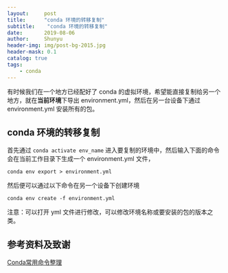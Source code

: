 ```yaml
---
layout:     post
title:      "conda 环境的转移复制"
subtitle:    "conda 环境的转移复制"
date:       2019-08-06
author:     Shunyu
header-img: img/post-bg-2015.jpg
header-mask: 0.1
catalog: true
tags:
    - conda
---
```




有时候我们在一个地方已经配好了 conda 的虚拟环境，希望能直接复制给另一个地方，就在**当前环境**下导出 environment.yml，然后在另一台设备下通过 environment.yml 安装所有的包。



## conda 环境的转移复制

首先通过 `conda activate env_name` 进入要复制的环境中，然后输入下面的命令会在当前工作目录下生成一个 environment.yml 文件，

```
conda env export > environment.yml
```



然后便可以通过以下命令在另一个设备下创建环境

```
conda env create -f environment.yml
```



注意：可以打开 yml 文件进行修改，可以修改环境名称或要安装的包的版本之类。



## 参考资料及致谢

[Conda常用命令整理](https://blog.csdn.net/menc15/article/details/71477949)
